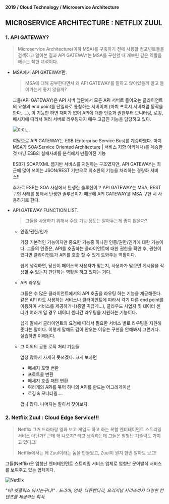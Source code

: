 #### 2019 / Cloud Technology / Microservice Architecture

## MICROSERVICE ARCHITECTURE : NETFLIX ZUUL

### 1. API GATEWAY?

> Microservice Architecture(이하 MSA)를 구축하기 전에 사용할 컴포넌트들을 검색하고 알아본 결과 API GATEWAY는 MSA를 구현할 때 개보린 같은 역활을 해주는 착한 녀석이다.

- MSA에서 API GATEWAY란.

  > MSA에 대해 공부한다면서 왜 API GATEWAY를 말하고 앉아있을까 알고 들어가는게 좋지 않을까?

  

  그들(API GATEWAY)은 API 서버 앞단에서 모든 API 서버로 들어오는 클라이언트의 요청의 end point를 단일화로 통합하는 서버이며 (마치 프록시 서버처럼 동작을 한다.....), 이 기능만 하면 재미가 없어 API에 대한 인증과 권한부터 모니터링, 로깅, 메시지에 따라서 여러 서버로 라우팅까지 매우 고급진 기능을 담당하고 있다.

  

  ![아아...](./pic/zuul_1.png)

  

  여담으로 API GATEWAY는 ESB (Enterprise Service Bus)를 계승하였다. 마치 MSA가 SOA(Service Oriented Architecture | 서비스 지향 아키텍처)를 계승한 것 마냥 ESB의 실패사례를 분석해서 만들어진 기능

  ESB가 SOAP/XML 웹기반 서비스를 지원하는 구조였지만, API GATEWAY는 최근에 많이 쓰이는 JSON/REST 기반으로 최소한의 기능을 처리하는 경량화 서비스!! 

  추가로 ESB는 SOA 사상에서 탄생한 솔루션이고 API GATEWAY는 MSA, REST 구현 사례를 통해서 탄생한 솔루션이기 때문에 API GATEWAY를 MSA 구현 시 사용하기로 한다.

  

- API GATEWAY FUNCTION LIST.

  > 그들을 사용하기 위해서 주요 기능 정도는 알아두는게 좋지 않을까?

  

  - 인증/권한/인가

    가장 기본적인 기능이지만 중요한 기능중 하나인 인증/권한/인가에 대한 기능이다. 그들의 인증은, API를 호출하는 클라이언트에 대한 권한을 확인 후, 권한이 있다면 클라이언트가 API를 호출 할 수 있게 도와주는 역활이다.

    쉽게 생각하면, 당신이 페이스북 사용자가 맞는지, 사용자가 맞으면 게시물을 작성할 수 있는지 판단하는 역활을 하고 있다는 거다.

    

  - API 라우팅

    그들은 수 많은 클라이언트에서의 API 호출을 라우팅 하는 기능을 제공해준다. 같은 API 라도 사용하는 서비스나 클라이언트에 따라서 각기 다른 end point를 이용하여 서비스를 제공하거나(증말 귀찮게...), 클라우드 사업자 및 데이터 센터가 여러개 일 경우 데이터 센터간 라우팅을 지원하는 기능이다.

    쉽게 말해서 클라이언트의 요청에 따라서 필요한 서비스 별로 라우팅을 지원해 준다는 말이다. 이렇게 말해도 감이 안오는 이유는 구현을 안해봐서 그런거다. 실습하면 이해된다.

    

  - 그 이외의 공통 로직 처리 기능들

    엄청 많아서 자세히 못쓰겠다. 크게 보자면 

    - 메세지 포맷 변환
    - 프로토콜 변환
    - 메세지 호출 패턴 변환
    - 여러개의 API를 묶어 하나의 API를 만드는 어그레게이션
    - 로깅 & 모니터링....

    겁나 많다. 나머지는 알아서 찾아보자.

### 2. Netflix Zuul : Cloud Edge Service!!!

> Netflix 그거 드라마랑 영화 보고 게임도 하고 하는 복합 엔터테이먼트 스트리밍 서비스 아닌가? 근데 왜 나오지? 라고 생각하는데 그들은 엄청난 기술력도 가지고 있다고!
>
> Netflix에서는 왜 Zuul이라는 놈을 만들었고, Zuul이 뭔지 한번 알아도 보고!

그들(Netflix)은 엄청난 엔터테인먼트 스트리밍 서비스 업체로 엄청난 문어발식 서비스를 보여주고 있는 업체이다.

![Netflix](https://upload.wikimedia.org/wikipedia/commons/thumb/0/08/Netflix_2015_logo.svg/200px-Netflix_2015_logo.svg.png)

*"아! 넷플릭스 아시는구나!" : 드라마, 영화, 다큐멘터리, 오리지널 시리즈까지 다양한 컨텐츠를 제공하는 회사.*

